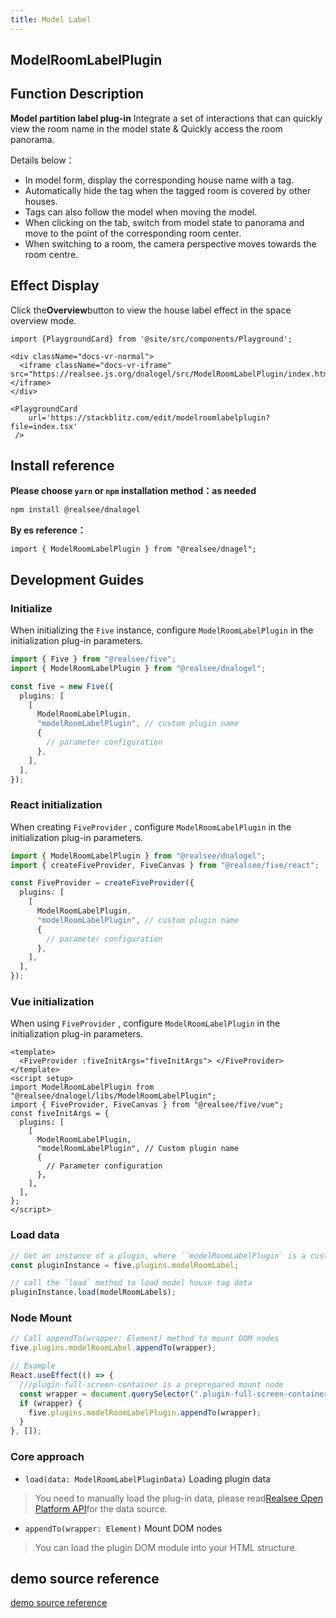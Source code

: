 ```yaml
---
title: Model Label
---
```


## **ModelRoomLabelPlugin**

## Function Description

**Model partition label plug-in** Integrate a set of interactions that can quickly view the room name in the model state & Quickly access the room panorama.

Details below：

- In model form, display the corresponding house name with a tag.
- Automatically hide the tag when the tagged room is covered by other houses.
- Tags can also follow the model when moving the model.
- When clicking on the tab, switch from model state to panorama and move to the point of the corresponding room center.
- When switching to a room, the camera perspective moves towards the room centre.

## Effect Display

Click the**Overview**button to view the house label effect in the space overview mode.

```mdx-code-block
import {PlaygroundCard} from '@site/src/components/Playground';

<div className="docs-vr-normal">
  <iframe className="docs-vr-iframe" src="https://realsee.js.org/dnalogel/src/ModelRoomLabelPlugin/index.html"></iframe>
</div>

<PlaygroundCard
    url='https://stackblitz.com/edit/modelroomlabelplugin?file=index.tsx'
 />
```

## Install reference

**Please choose `yarn` or `npm` installation method：as needed**

```bash npm2yarn
npm install @realsee/dnalogel
```

**By es reference：**

```tsx
import { ModelRoomLabelPlugin } from "@realsee/dnagel";
```

## Development Guides

### Initialize

When initializing the `Five` instance, configure `ModelRoomLabelPlugin` in the initialization plug-in parameters.

```ts
import { Five } from "@realsee/five";
import { ModelRoomLabelPlugin } from "@realsee/dnalogel";

const five = new Five({
  plugins: [
    [
      ModelRoomLabelPlugin,
      "modelRoomLabelPlugin", // custom plugin name
      {
        // parameter configuration
      },
    ],
  ],
});
```

### React initialization

When creating `FiveProvider` , configure `ModelRoomLabelPlugin` in the initialization plug-in parameters.

```ts
import { ModelRoomLabelPlugin } from "@realsee/dnalogel";
import { createFiveProvider, FiveCanvas } from "@realsee/five/react";

const FiveProvider = createFiveProvider({
  plugins: [
    [
      ModelRoomLabelPlugin,
      "modelRoomLabelPlugin", // custom plugin name
      {
        // parameter configuration
      },
    ],
  ],
});
```

### Vue initialization

When using `FiveProvider` , configure `ModelRoomLabelPlugin` in the initialization plug-in parameters.

```vue
<template>
  <FiveProvider :fiveInitArgs="fiveInitArgs"> </FiveProvider>
</template>
<script setup>
import ModelRoomLabelPlugin from "@realsee/dnalogel/libs/ModelRoomLabelPlugin";
import { FiveProvider, FiveCanvas } from "@realsee/five/vue";
const fiveInitArgs = {
  plugins: [
    [
      ModelRoomLabelPlugin,
      "modelRoomLabelPlugin", // Custom plugin name
      {
        // Parameter configuration
      },
    ],
  ],
};
</script>
```

### Load data

```ts
// Get an instance of a plugin, where ``modelRoomLabelPlugin` is a custom name upon initialization
const pluginInstance = five.plugins.modelRoomLabel;

// call the `load` method to load model house tag data
pluginInstance.load(modelRoomLabels);
```

### Node Mount

```ts
// Call appendTo(wrapper: Element) method to mount DOM nodes
five.plugins.modelRoomLabel.appendTo(wrapper);

// Example
React.useEffect(() => {
  ///plugin-full-screen-container is a preprepared mount node
  const wrapper = document.querySelector(".plugin-full-screen-container");
  if (wrapper) {
    five.plugins.modelRoomLabelPlugin.appendTo(wrapper);
  }
}, []);
```

### Core approach

- `load(data: ModelRoomLabelPluginData)` Loading plugin data

> You need to manually load the plug-in data, please read[Realsee Open Platform API](https://open-platform.realsee.com/developer/open/api#/)for the data source.

- `appendTo(wrapper: Element)` Mount DOM nodes

> You can load the plugin DOM module into your HTML structure.

## demo source reference

[demo source reference](https://github.com/realsee-developer/dnalogel/tree/main/examples/src)
